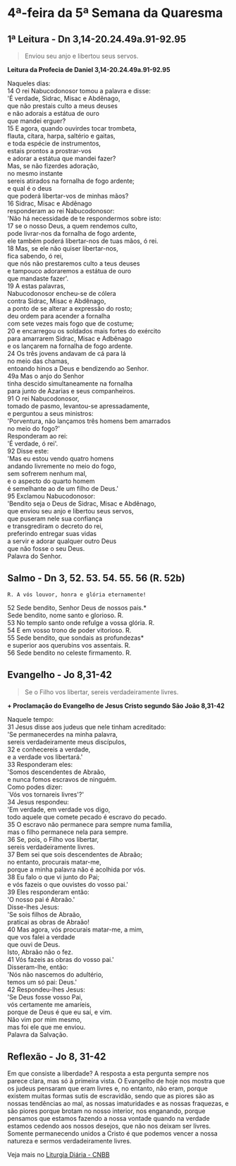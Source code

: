 # 4ª-feira da 5ª Semana da Quaresma

## 1ª Leitura - Dn 3,14-20.24.49a.91-92.95

> Enviou seu anjo e libertou seus servos.

**Leitura da Profecia de Daniel 3,14-20.24.49a.91-92.95**

Naqueles dias:    
14 O rei Nabucodonosor tomou a palavra e disse:   
 'É verdade, Sidrac, Misac e Abdênago,   
 que não prestais culto a meus deuses   
 e não adorais a estátua de ouro   
 que mandei erguer?    
15 E agora, quando ouvirdes tocar trombeta,   
 flauta, cítara, harpa, saltério e gaitas,   
 e toda espécie de instrumentos,   
 estais prontos a prostrar-vos   
 e adorar a estátua que mandei fazer?   
 Mas, se não fizerdes adoração,   
 no mesmo instante   
 sereis atirados na fornalha de fogo ardente;   
 e qual é o deus   
 que poderá libertar-vos de minhas mãos?    
16 Sidrac, Misac e Abdênago   
 responderam ao rei Nabucodonosor:   
 'Não há necessidade de te respondermos sobre isto:    
17 se o nosso Deus, a quem rendemos culto,   
 pode livrar-nos da fornalha de fogo ardente,   
 ele também poderá libertar-nos de tuas mãos, ó rei.    
18 Mas, se ele não quiser libertar-nos,   
 fica sabendo, ó rei,   
 que nós não prestaremos culto a teus deuses   
 e tampouco adoraremos a estátua de ouro   
 que mandaste fazer'.    
19 A estas palavras,   
 Nabucodonosor encheu-se de cólera   
 contra Sidrac, Misac e Abdênago,   
 a ponto de se alterar a expressão do rosto;   
 deu ordem para acender a fornalha   
 com sete vezes mais fogo que de costume;    
20 e encarregou os soldados mais fortes do exército   
 para amarrarem Sidrac, Misac e Adbênago   
 e os lançarem na fornalha de fogo ardente.    
24 Os três jovens andavam de cá para lá   
 no meio das chamas,    
 entoando hinos a Deus e bendizendo ao Senhor.    
49a Mas o anjo do Senhor   
 tinha descido simultaneamente na fornalha   
 para junto de Azarias e seus companheiros.    
91 O rei Nabucodonosor,   
 tomado de pasmo, levantou-se apressadamente,   
 e perguntou a seus ministros:   
 'Porventura, não lançamos três homens bem amarrados   
 no meio do fogo?'   
 Responderam ao rei:   
 'É verdade, ó rei'.    
92 Disse este:   
 'Mas eu estou vendo quatro homens   
 andando livremente no meio do fogo,   
 sem sofrerem nenhum mal,   
 e o aspecto do quarto homem   
 é semelhante ao de um filho de Deus.'    
95 Exclamou Nabucodonosor:   
 'Bendito seja o Deus de Sidrac, Misac e Abdênago,   
 que enviou seu anjo e libertou seus servos,   
 que puseram nele sua confiança   
 e transgrediram o decreto do rei,   
 preferindo entregar suas vidas   
 a servir e adorar qualquer outro Deus   
 que não fosse o seu Deus.   
 Palavra do Senhor.

## Salmo - Dn 3, 52. 53. 54. 55. 56 (R. 52b)

`R. A vós louvor, honra e glória eternamente!`

52 Sede bendito, Senhor Deus de nossos pais.*   
 Sede bendito, nome santo e glorioso. R.    
53 No templo santo onde refulge a vossa glória. R.    
54 E em vosso trono de poder vitorioso. R.    
55 Sede bendito, que sondais as profundezas*   
 e superior aos querubins vos assentais. R.    
56 Sede bendito no celeste firmamento. R.

## Evangelho - Jo 8,31-42

> Se o Filho vos libertar, sereis verdadeiramente livres.

**+ Proclamação do Evangelho de Jesus Cristo segundo São João 8,31-42**

Naquele tempo:    
31 Jesus disse aos judeus que nele tinham acreditado:   
 'Se permanecerdes na minha palavra,   
 sereis verdadeiramente meus discípulos,    
32 e conhecereis a verdade,   
 e a verdade vos libertará.'    
33 Responderam eles:   
 'Somos descendentes de Abraão,   
 e nunca fomos escravos de ninguém.   
 Como podes dizer:   
 `Vós vos tornareis livres'?'    
34 Jesus respondeu:   
 'Em verdade, em verdade vos digo,   
 todo aquele que comete pecado é escravo do pecado.    
35 O escravo não permanece para sempre numa família,   
 mas o filho permanece nela para sempre.    
36 Se, pois, o Filho vos libertar,   
 sereis verdadeiramente livres.    
37 Bem sei que sois descendentes de Abraão;   
 no entanto, procurais matar-me,   
 porque a minha palavra não é acolhida por vós.    
38 Eu falo o que vi junto do Pai;   
 e vós fazeis o que ouvistes do vosso pai.'    
39 Eles responderam então:   
 'O nosso pai é Abraão.'   
 Disse-lhes Jesus:   
 'Se sois filhos de Abraão,   
 praticai as obras de Abraão!    
40 Mas agora, vós procurais matar-me, a mim,   
 que vos falei a verdade   
 que ouvi de Deus.   
 Isto, Abraão não o fez.    
41 Vós fazeis as obras do vosso pai.'   
 Disseram-lhe, então:   
 'Nós não nascemos do adultério,   
 temos um só pai: Deus.'    
42 Respondeu-lhes Jesus:   
 'Se Deus fosse vosso Pai,   
 vós certamente me amaríeis,    
 porque de Deus é que eu saí, e vim.   
 Não vim por mim mesmo,    
 mas foi ele que me enviou.   
 Palavra da Salvação.

## Reflexão - Jo 8, 31-42

Em que consiste a liberdade? A resposta a esta pergunta sempre nos parece clara, mas só à primeira vista. O Evangelho de hoje nos mostra que os judeus pensaram que eram livres e, no entanto, não eram, porque existem muitas formas sutis de escravidão, sendo que as piores são as nossas tendências ao mal, as nossas imaturidades e as nossas fraquezas, e são piores porque brotam no nosso interior, nos enganando, porque pensamos que estamos fazendo a nossa vontade quando na verdade estamos cedendo aos nossos desejos, que não nos deixam ser livres. Somente permanecendo unidos a Cristo é que podemos vencer a nossa natureza e sermos verdadeiramente livres.

Veja mais no [Liturgia Diária - CNBB](http://liturgiadiaria.cnbb.org.br/app/user/user/UserView.php?ano=2017&mes=4&dia=5)